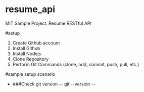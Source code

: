 # resume_api
MIT Sample Project: Resume RESTful API

#setup
<ol>
	<li>Create Github account</li>
	<li>Install Github</li>
	<li>Install Nodejs</li>
	<li>Clone Repository</li>
	<li>Perform Git Commands (clone, add, commit, push, pull, etc.)</li>
</ol>

#sample setup scenario
<ul>
	<li>
		###Check git version
		--
		git --version
		--
	</li>
</ul>